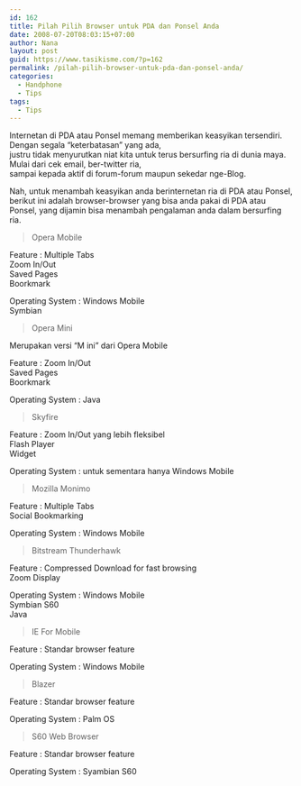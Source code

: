 ```yaml
---
id: 162
title: Pilah Pilih Browser untuk PDA dan Ponsel Anda
date: 2008-07-20T08:03:15+07:00
author: Nana
layout: post
guid: https://www.tasikisme.com/?p=162
permalink: /pilah-pilih-browser-untuk-pda-dan-ponsel-anda/
categories:
  - Handphone
  - Tips
tags:
  - Tips
---
```

Internetan di PDA atau Ponsel memang memberikan keasyikan tersendiri. Dengan segala “keterbatasan” yang ada,  
justru tidak menyurutkan niat kita untuk terus bersurfing ria di dunia maya. Mulai dari cek email, ber-twitter ria,  
sampai kepada aktif di forum-forum maupun sekedar nge-Blog.

Nah, untuk menambah keasyikan anda berinternetan ria di PDA atau Ponsel, berikut ini adalah browser-browser yang bisa anda pakai di PDA atau Ponsel, yang dijamin bisa menambah pengalaman anda dalam bersurfing ria.

> Opera Mobile

Feature : Multiple Tabs  
Zoom In/Out  
Saved Pages  
Boorkmark

Operating System : Windows Mobile  
Symbian

> Opera Mini

Merupakan versi “M ini” dari Opera Mobile

Feature : Zoom In/Out  
Saved Pages  
Boorkmark

Operating System : Java

> Skyfire

Feature : Zoom In/Out yang lebih fleksibel  
Flash Player  
Widget

Operating System : untuk sementara hanya Windows Mobile

> Mozilla Monimo

Feature : Multiple Tabs  
Social Bookmarking

Operating System : Windows Mobile

> Bitstream Thunderhawk

Feature : Compressed Download for fast browsing  
Zoom Display

Operating System : Windows Mobile  
Symbian S60  
Java

> IE For Mobile

Feature : Standar browser feature

Operating System : Windows Mobile

> Blazer

Feature : Standar browser feature

Operating System : Palm OS

> S60 Web Browser

Feature : Standar browser feature

Operating System : Syambian S60